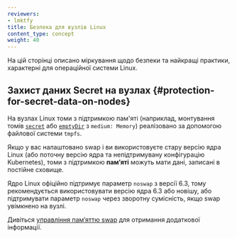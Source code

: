 ```yaml
---
reviewers:
- lmktfy
title: Безпека для вузлів Linux
content_type: concept
weight: 40
---
```


<!-- overview -->

На цій сторінці описано міркування щодо безпеки та найкращі практики, характерні для операційної системи Linux.

<!-- body -->

## Захист даних Secret на вузлах {#protection-for-secret-data-on-nodes}

На вузлах Linux томи з підтримкою пам'яті (наприклад, монтування томів [`secret`](/docs/concepts/configuration/secret/) або [`emptyDir`](/docs/concepts/storage/volumes/#emptydir) з `medium: Memory`) реалізовано за допомогою файлової системи `tmpfs`.

Якщо у вас налаштовано swap і ви використовуєте стару версію ядра Linux (або поточну версію ядра та непідтримувану конфігурацію Kubernetes), томи з підтримкою **памʼяті** можуть мати дані, записані в постійне сховище.

Ядро Linux офіційно підтримує параметр `noswap` з версії 6.3, тому рекомендується використовувати версію ядра 6.3 або новішу, або підтримувати параметр `noswap` через зворотну сумісність, якщо swap увімкнено на вузлі.

Дивіться [управління памʼяттю swap](/docs/concepts/cluster-administration/swap-memory-management/#memory-backed-volumes) для отримання додаткової інформації.
